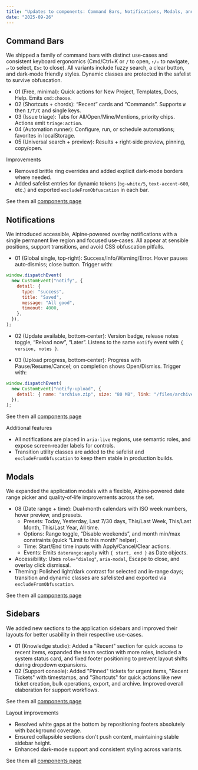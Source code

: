 ```yaml
---
title: "Updates to components: Command Bars, Notifications, Modals, and Sidebars"
date: "2025-09-26"
---
```


## Command Bars

We shipped a family of command bars with distinct use‑cases and consistent keyboard ergonomics (Cmd/Ctrl+K or `/` to open, `↑/↓` to navigate, `↵` to select, `Esc` to close). All variants include fuzzy search, a clear button, and dark‑mode friendly styles. Dynamic classes are protected in the safelist to survive obfuscation.

- 01 (Free, minimal): Quick actions for New Project, Templates, Docs, Help. Emits `cmd:choose`.
- 02 (Shortcuts + chords): “Recent” cards and “Commands”. Supports `W` then `I/T/C` and single keys.
- 03 (Issue triage): Tabs for All/Open/Mine/Mentions, priority chips. Actions emit `triage:action`.
- 04 (Automation runner): Configure, run, or schedule automations; favorites in localStorage.
- 05 (Universal search + preview): Results + right‑side preview, pinning, copy/open.

Improvements

- Removed brittle ring overrides and added explicit dark‑mode borders where needed.
- Added safelist entries for dynamic tokens (`bg-white/5`, `text-accent-600`, etc.) and exported `excludeFromObfuscation` in each bar.

See them all [components page](/playground/application/commandbar)

## Notifications

We introduced accessible, Alpine‑powered overlay notifications with a single permanent live region and focused use‑cases. All appear at sensible positions, support transitions, and avoid CSS obfuscation pitfalls.

- 01 (Global single, top‑right): Success/Info/Warning/Error. Hover pauses auto‑dismiss; close button. Trigger with:

```js
window.dispatchEvent(
  new CustomEvent("notify", {
    detail: {
      type: "success",
      title: "Saved",
      message: "All good",
      timeout: 4000,
    },
  }),
);
```

- 02 (Update available, bottom‑center): Version badge, release notes toggle, “Reload now”, “Later”. Listens to the same `notify` event with `{ version, notes }`.

- 03 (Upload progress, bottom‑center): Progress with Pause/Resume/Cancel; on completion shows Open/Dismiss. Trigger with:

```js
window.dispatchEvent(
  new CustomEvent("notify-upload", {
    detail: { name: "archive.zip", size: "80 MB", link: "/files/archive.zip" },
  }),
);
```

See them all [components page](/playground/application/notifications)

Additional features

- All notifications are placed in `aria-live` regions, use semantic roles, and expose screen‑reader labels for controls.
- Transition utility classes are added to the safelist and `excludeFromObfuscation` to keep them stable in production builds.

## Modals

We expanded the application modals with a flexible, Alpine‑powered date range picker and quality‑of‑life improvements across the set.

- 08 (Date range + time): Dual‑month calendars with ISO week numbers, hover preview, and presets.
  - Presets: Today, Yesterday, Last 7/30 days, This/Last Week, This/Last Month, This/Last Year, All time.
  - Options: Range toggle, “Disable weekends”, and month min/max constraints (quick “Limit to this month” helper).
  - Time: Start/End time inputs with Apply/Cancel/Clear actions.
  - Events: Emits `daterange:apply` with `{ start, end }` as Date objects.
- Accessibility: Uses `role="dialog"`, `aria-modal`, Escape to close, and overlay click dismissal.
- Theming: Polished light/dark contrast for selected and in‑range days; transition and dynamic classes are safelisted and exported via `excludeFromObfuscation`.

See them all [components page](/playground/application/modals)

## Sidebars

We added new sections to the application sidebars and improved their layouts for better usability in their respective use-cases.

- 01 (Knowledge studio): Added a "Recent" section for quick access to recent items, expanded the team section with more roles, included a system status card, and fixed footer positioning to prevent layout shifts during dropdown expansions.
- 02 (Support console): Added "Pinned" tickets for urgent items, "Recent Tickets" with timestamps, and "Shortcuts" for quick actions like new ticket creation, bulk operations, export, and archive. Improved overall elaboration for support workflows.

See them all [components page](/playground/application/sidebars)

Layout improvements

- Resolved white gaps at the bottom by repositioning footers absolutely with background coverage.
- Ensured collapsible sections don't push content, maintaining stable sidebar height.
- Enhanced dark-mode support and consistent styling across variants.

See them all [components page](/playground/application/sidebars)
